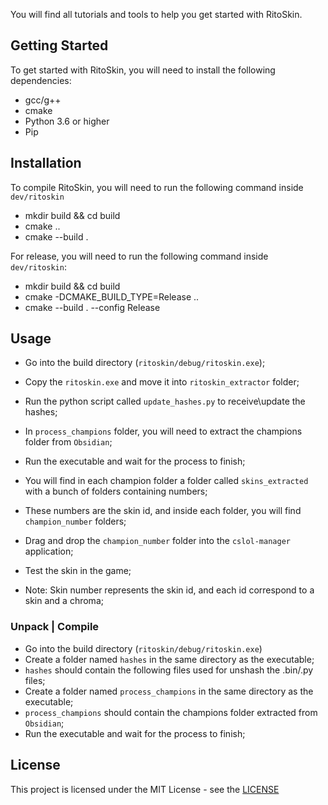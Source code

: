 You will find all tutorials and tools to help you get started with RitoSkin.

## Getting Started
To get started with RitoSkin, you will need to install the following dependencies:
- gcc/g++
- cmake
- Python 3.6 or higher
- Pip

## Installation
To compile RitoSkin, you will need to run the following command inside `dev/ritoskin`
- mkdir build && cd build
- cmake ..
- cmake --build .

For release, you will need to run the following command inside `dev/ritoskin`:
- mkdir build && cd build
- cmake -DCMAKE_BUILD_TYPE=Release ..
- cmake --build . --config Release

## Usage

- Go into the build directory (`ritoskin/debug/ritoskin.exe`);
- Copy the `ritoskin.exe` and move it into `ritoskin_extractor` folder;
- Run the python script called `update_hashes.py` to receive\update the hashes;
- In `process_champions` folder, you will need to extract the champions folder from `Obsidian`;
- Run the executable and wait for the process to finish;
- You will find in each champion folder a folder called `skins_extracted` with a bunch of folders containing numbers;
- These numbers are the skin id, and inside each folder, you will find `champion_number` folders;
- Drag and drop the `champion_number` folder into the `cslol-manager` application;
- Test the skin in the game;

- Note: Skin number represents the skin id, and each id correspond to a skin and a chroma;

### Unpack | Compile
- Go into the build directory (`ritoskin/debug/ritoskin.exe`)
- Create a folder named `hashes` in the same directory as the executable;
- `hashes` should contain the following files used for unshash the .bin/.py files;
- Create a folder named `process_champions` in the same directory as the executable;
- `process_champions` should contain the champions folder extracted from `Obsidian`;
- Run the executable and wait for the process to finish;

## License
This project is licensed under the MIT License - see the [LICENSE](https://github.com/nylish/ritoskin/blob/main/LICENSE)
